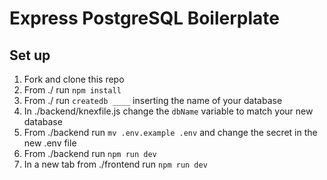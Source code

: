 # Express PostgreSQL Boilerplate

## Set up
1. Fork and clone this repo
2. From ./ run `npm install`
3. From ./ run `createdb ____` inserting the name of your database
4. In ./backend/knexfile.js change the `dbName` variable to match your new database
5. From ./backend run `mv .env.example .env` and change the secret in the new .env file
6. From ./backend run `npm run dev`
7. In a new tab from ./frontend run `npm run dev`